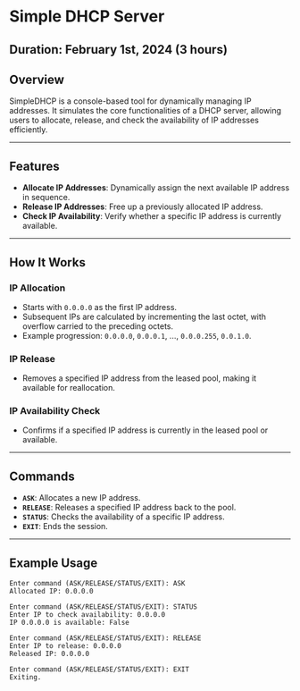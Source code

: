 # Simple DHCP Server

## Duration: February 1st, 2024 (3 hours)

## Overview
SimpleDHCP is a console-based tool for dynamically managing IP addresses. It simulates the core functionalities of a DHCP server, allowing users to allocate, release, and check the availability of IP addresses efficiently.

---

## Features
- **Allocate IP Addresses**: Dynamically assign the next available IP address in sequence.
- **Release IP Addresses**: Free up a previously allocated IP address.
- **Check IP Availability**: Verify whether a specific IP address is currently available.

---

## How It Works
### IP Allocation
- Starts with `0.0.0.0` as the first IP address.
- Subsequent IPs are calculated by incrementing the last octet, with overflow carried to the preceding octets.
- Example progression: `0.0.0.0`, `0.0.0.1`, ..., `0.0.0.255`, `0.0.1.0`.

### IP Release
- Removes a specified IP address from the leased pool, making it available for reallocation.

### IP Availability Check
- Confirms if a specified IP address is currently in the leased pool or available.

---

## Commands
- **`ASK`**: Allocates a new IP address.
- **`RELEASE`**: Releases a specified IP address back to the pool.
- **`STATUS`**: Checks the availability of a specific IP address.
- **`EXIT`**: Ends the session.

---

## Example Usage

```text
Enter command (ASK/RELEASE/STATUS/EXIT): ASK
Allocated IP: 0.0.0.0

Enter command (ASK/RELEASE/STATUS/EXIT): STATUS
Enter IP to check availability: 0.0.0.0
IP 0.0.0.0 is available: False

Enter command (ASK/RELEASE/STATUS/EXIT): RELEASE
Enter IP to release: 0.0.0.0
Released IP: 0.0.0.0

Enter command (ASK/RELEASE/STATUS/EXIT): EXIT
Exiting.
